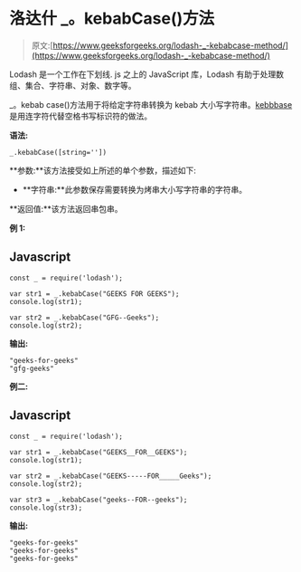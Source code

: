 # 洛达什 _。kebabCase()方法

> 原文:[https://www.geeksforgeeks.org/lodash-_-kebabcase-method/](https://www.geeksforgeeks.org/lodash-_-kebabcase-method/)

Lodash 是一个工作在下划线. js 之上的 JavaScript 库，Lodash 有助于处理数组、集合、字符串、对象、数字等。

_。kebab case()方法用于将给定字符串转换为 kebab 大小写字符串。[kebbbase](https://en.wikipedia.org/wiki/Letter_case#Special_case_styles)是用连字符代替空格书写标识符的做法。

**语法:**

```
_.kebabCase([string=''])

```

**参数:**该方法接受如上所述的单个参数，描述如下:

*   **字符串:**此参数保存需要转换为烤串大小写字符串的字符串。

**返回值:**该方法返回串包串。

**例 1:**

## Javascript

```
const _ = require('lodash'); 

var str1 = _.kebabCase("GEEKS FOR GEEKS");
console.log(str1);

var str2 = _.kebabCase("GFG--Geeks");
console.log(str2);
```

**输出:**

```
"geeks-for-geeks"
"gfg-geeks"

```

**例二:**

## Javascript

```
const _ = require('lodash'); 

var str1 = _.kebabCase("GEEKS__FOR__GEEKS");
console.log(str1);

var str2 = _.kebabCase("GEEKS-----FOR_____Geeks");
console.log(str2);

var str3 = _.kebabCase("geeks--FOR--geeks");
console.log(str3);
```

**输出:**

```
"geeks-for-geeks"
"geeks-for-geeks"
"geeks-for-geeks"

```